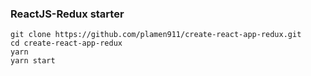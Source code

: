 ### ReactJS-Redux starter

```
git clone https://github.com/plamen911/create-react-app-redux.git
cd create-react-app-redux
yarn
yarn start
```
